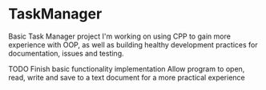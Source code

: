 # TaskManager
Basic Task Manager project I'm working on using CPP to gain more experience with OOP, as well as building healthy development practices for documentation, issues and testing.

TODO
Finish basic functionality implementation
Allow program to open, read, write and save to a text document for a more practical experience
